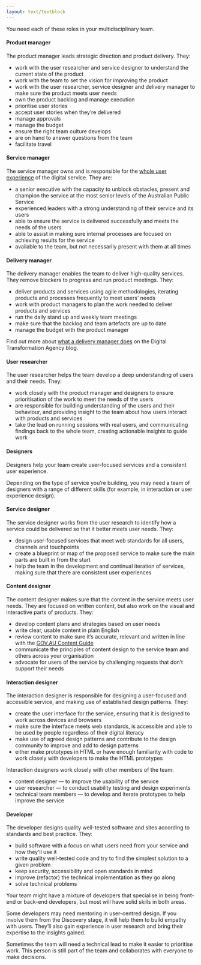```yaml
---
layout: text/textblock
---
```

You need each of these roles in your multidisciplinary team.
#### Product manager
The product manager leads strategic direction and product delivery. They:

- work with the user researcher and service designer to understand the current state of the product
- work with the team to set the vision for improving the product
- work with the user researcher, service designer and delivery manager to make sure the product meets user needs
- own the product backlog and manage execution
- prioritise user stories
- accept user stories when they’re delivered
- manage approvals
- manage the budget
- ensure the right team culture develops
- are on hand to answer questions from the team
- facilitate travel

#### Service manager
The service manager owns and is responsible for the [whole user experience](/service-design-delivery-process/whole-user-experience/) of the digital service. They are:

- a senior executive with the capacity to unblock obstacles, present and champion the service at the most senior levels of the Australian Public Service
- experienced leaders with a strong understanding of their service and its users
- able to ensure the service is delivered successfully and meets the needs of the users
- able to assist in making sure internal processes are focused on achieving results for the service
- available to the team, but not necessarily present with them at all times

#### Delivery manager
The delivery manager enables the team to deliver high-quality services. They remove blockers to progress and run product meetings. They:

- deliver products and services using agile methodologies, iterating products and processes frequently to meet users’ needs
- work with product managers to plan the work needed to deliver products and services
- run the daily stand up and weekly team meetings
- make sure that the backlog and team artefacts are up to date
- manage the budget with the product manager

Find out more about [what a delivery manager does](https://www.dta.gov.au/blog/so-what-does-a-delivery-manager-do/) on the Digital Transformation Agency blog.

#### User researcher
The user researcher helps the team develop a deep understanding of users and their needs. They:

- work closely with the product manager and designers to ensure prioritisation of the work to meet the needs of the users
- are responsible for building understanding of the users and their behaviour, and providing insight to the team about how users interact with products and services
- take the lead on running sessions with real users, and communicating findings back to the whole team, creating actionable insights to guide work

#### Designers
Designers help your team create user-focused services and a consistent user experience.

Depending on the type of service you’re building, you may need a team of designers with a range of different skills (for example, in interaction or user experience design).

#### Service designer
The service designer works from the user research to identify how a service could be delivered so that it better meets user needs. They:

- design user-focused services that meet web standards for all users, channels and touchpoints
- create a blueprint or map of the proposed service to make sure the main parts are built in from the start
- help the team in the development and continual iteration of services, making sure that there are consistent user experiences

#### Content designer
The content designer makes sure that the content in the service meets user needs. They are focused on written content, but also work on the visual and interactive parts of products. They:

- develop content plans and strategies based on user needs
- write clear, usable content in plain English
- review content to make sure it’s accurate, relevant and written in line with the [GOV.AU Content Guide](https://guides.service.gov.au/content-guide/)
- communicate the principles of content design to the service team and others across your organisation
- advocate for users of the service by challenging requests that don’t support their needs

#### Interaction designer
The interaction designer is responsible for designing a user-focused and accessible service, and making use of established design patterns. They:

- create the user interface for the service, ensuring that it is designed to work across devices and browsers
- make sure the interface meets web standards, is accessible and able to be used by people regardless of their digital literacy
- make use of agreed design patterns and contribute to the design community to improve and add to design patterns
- either make prototypes in HTML or have enough familiarity with code to work closely with developers to make the HTML prototypes

Interaction designers work closely with other members of the team:
 - content designer — to improve the usability of the service
 - user researcher — to conduct usability testing and design experiments
 - technical team members — to develop and iterate prototypes to help improve the service

#### Developer
The developer designs quality well-tested software and sites according to standards and best practice. They:

- build software with a focus on what users need from your service and how they’ll use it
- write quality well-tested code and try to find the simplest solution to a given problem
- keep security, accessibility and open standards in mind
- improve (refactor) the technical implementation as they go along
- solve technical problems

Your team might have a mixture of developers that specialise in being front-end or back-end developers, but most will have solid skills in both areas.

Some developers may need mentoring in user-centred design. If you involve them from the Discovery stage, it will help them to build empathy with users. They’ll also gain experience in user research and bring their expertise to the insights gained.

Sometimes the team will need a technical lead to make it easier to prioritise work. This person is still part of the team and collaborates with everyone to make decisions.
